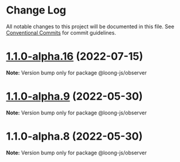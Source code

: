 # Change Log

All notable changes to this project will be documented in this file.
See [Conventional Commits](https://conventionalcommits.org) for commit guidelines.

# [1.1.0-alpha.16](https://github.com/loong-js/loong/compare/v1.1.0-alpha.12...v1.1.0-alpha.16) (2022-07-15)

**Note:** Version bump only for package @loong-js/observer





# [1.1.0-alpha.9](https://github.com/loong-js/loong/compare/v1.1.0-alpha.8...v1.1.0-alpha.9) (2022-05-30)

**Note:** Version bump only for package @loong-js/observer





# 1.1.0-alpha.8 (2022-05-30)

**Note:** Version bump only for package @loong-js/observer

